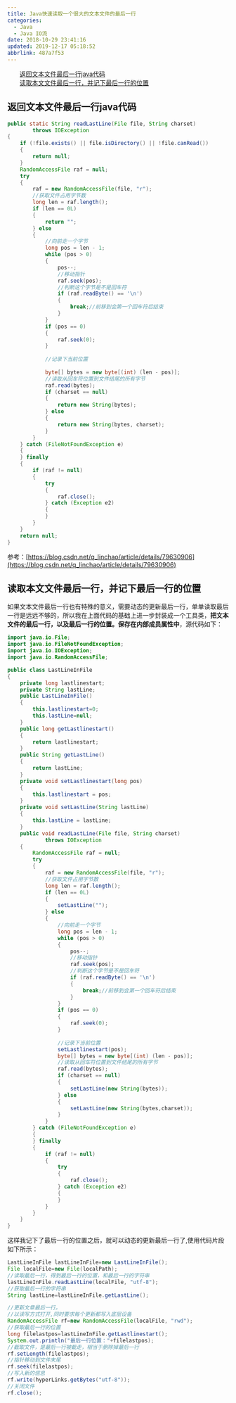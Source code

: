 ```yaml
---
title: Java快速读取一个很大的文本文件的最后一行
categories: 
  - Java
  - Java IO流
date: 2018-10-29 23:41:16
updated: 2019-12-17 05:18:52
abbrlink: 487a7f53
---
```

<div id='my_toc'><a href="/blog/487a7f53/#返回文本文件最后一行java代码" class="header_2">返回文本文件最后一行java代码</a>&nbsp;<br><a href="/blog/487a7f53/#读取本文文件最后一行，并记下最后一行的位置" class="header_2">读取本文文件最后一行，并记下最后一行的位置</a>&nbsp;<br></div>
<style>.header_1{margin-left: 1em;}.header_2{margin-left: 2em;}.header_3{margin-left: 3em;}.header_4{margin-left: 4em;}.header_5{margin-left: 5em;}.header_6{margin-left: 6em;}</style>
<!--more-->
<script>if (navigator.platform.search('arm')==-1){document.getElementById('my_toc').style.display = 'none';}var e,p = document.getElementsByTagName('p');while (p.length>0) {e = p[0];e.parentElement.removeChild(e);}</script>

<!--end-->
## 返回文本文件最后一行java代码 ##
```java
public static String readLastLine(File file, String charset)
        throws IOException
{
    if (!file.exists() || file.isDirectory() || !file.canRead())
    {
        return null;
    }
    RandomAccessFile raf = null;
    try
    {
        raf = new RandomAccessFile(file, "r");
        //获取文件占用字节数
        long len = raf.length();
        if (len == 0L)
        {
            return "";
        } else
        {
            //向前走一个字节
            long pos = len - 1;
            while (pos > 0)
            {
                pos--;
                //移动指针
                raf.seek(pos);
                //判断这个字节是不是回车符
                if (raf.readByte() == '\n')
                {
                    break;//前移到会第一个回车符后结束
                }
            }
            if (pos == 0)
            {
                raf.seek(0);
            }
            
            //记录下当前位置
            
            byte[] bytes = new byte[(int) (len - pos)];
            //读取从回车符位置到文件结尾的所有字节
            raf.read(bytes);
            if (charset == null)
            {
                return new String(bytes);
            } else
            {
                return new String(bytes, charset);
            }
        }
    } catch (FileNotFoundException e)
    {
    } finally
    {
        if (raf != null)
        {
            try
            {
                raf.close();
            } catch (Exception e2)
            {
            }
        }
    }
    return null;
}
```
参考：[https://blog.csdn.net/q_linchao/article/details/79630906](https://blog.csdn.net/q_linchao/article/details/79630906)
## 读取本文文件最后一行，并记下最后一行的位置 ##
如果文本文件最后一行也有特殊的意义，需要动态的更新最后一行，单单读取最后一行是远远不够的，所以我在上面代码的基础上进一步封装成一个工具类，**把文本文件的最后一行，以及最后一行的位置。保存在内部成员属性中**，源代码如下：
```java
import java.io.File;
import java.io.FileNotFoundException;
import java.io.IOException;
import java.io.RandomAccessFile;

public class LastLineInFile
{
    private long lastlinestart;
    private String lastLine;
    public LastLineInFile()
    {
        this.lastlinestart=0;
        this.lastLine=null;
    }
    public long getLastlinestart()
    {
        return lastlinestart;
    }
    public String getLastLine()
    {
        return lastLine;
    }
    private void setLastlinestart(long pos)
    {
        this.lastlinestart = pos;
    }
    private void setLastLine(String lastLine)
    {
        this.lastLine = lastLine;
    }
    public void readLastLine(File file, String charset)
            throws IOException
    {
        RandomAccessFile raf = null;
        try
        {
            raf = new RandomAccessFile(file, "r");
            //获取文件占用字节数
            long len = raf.length();
            if (len == 0L)
            {
                setLastLine("");
            } else
            {
                //向前走一个字节
                long pos = len - 1;
                while (pos > 0)
                {
                    pos--;
                    //移动指针
                    raf.seek(pos);
                    //判断这个字节是不是回车符
                    if (raf.readByte() == '\n')
                    {
                        break;//前移到会第一个回车符后结束
                    }
                }
                if (pos == 0)
                {
                    raf.seek(0);
                }
                
                //记录下当前位置
                setLastlinestart(pos);
                byte[] bytes = new byte[(int) (len - pos)];
                //读取从回车符位置到文件结尾的所有字节
                raf.read(bytes);
                if (charset == null)
                {
                    setLastLine(new String(bytes));
                } else
                {
                    setLastLine(new String(bytes,charset));
                }
            }
        } catch (FileNotFoundException e)
        {
        } finally
        {
            if (raf != null)
            {
                try
                {
                    raf.close();
                } catch (Exception e2)
                {
                }
            }
        }
    }
}

```
这样我记下了最后一行的位置之后，就可以动态的更新最后一行了,使用代码片段如下所示：
```java
LastLineInFile lastLineInFile=new LastLineInFile();
File localFile=new File(localPath);
//读取最后一行，得到最后一行的位置，和最后一行的字符串
lastLineInFile.readLastLine(localFile, "utf-8");
//获取最后一行的字符串
String lastLine=lastLineInFile.getLastLine();

//更新文章最后一行。
//以读写方式打开,同时要求每个更新都写入底层设备
RandomAccessFile rf=new RandomAccessFile(localFile, "rwd");
//获取最后一行的位置
long filelastpos=lastLineInFile.getLastlinestart();
System.out.println("最后一行位置："+filelastpos);
//截取文件，是最后一行被截走，相当于删除掉最后一行
rf.setLength(filelastpos);
//指针移动到文件末尾
rf.seek(filelastpos);
//写入新的信息
rf.write(hyperLinks.getBytes("utf-8"));
//关闭文件
rf.close();

```
